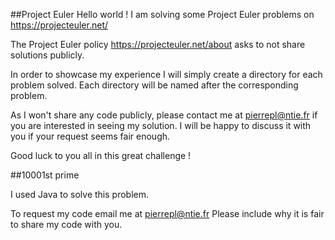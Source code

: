 ##Project Euler
Hello world ! I am solving some Project Euler problems on https://projecteuler.net/

The Project Euler policy https://projecteuler.net/about asks to not share solutions publicly.

In order to showcase my experience I will simply create a directory for each problem solved.
Each directory will be named after the corresponding problem.

As I won't share any code publicly, please contact me at pierrepl@ntie.fr if you are interested in seeing my solution.
I will be happy to discuss it with you if your request seems fair enough.

Good luck to you all in this great challenge !

##10001st prime

I used Java to solve this problem.

To request my code email me at pierrepl@ntie.fr
Please include why it is fair to share my code with you.
